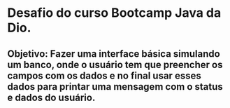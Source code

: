# Desafio do curso Bootcamp Java da Dio.

## Objetivo: Fazer uma interface básica simulando um banco, onde o usuário tem que preencher os campos com os dados e no final usar esses dados para printar uma mensagem com o status e dados do usuário.
